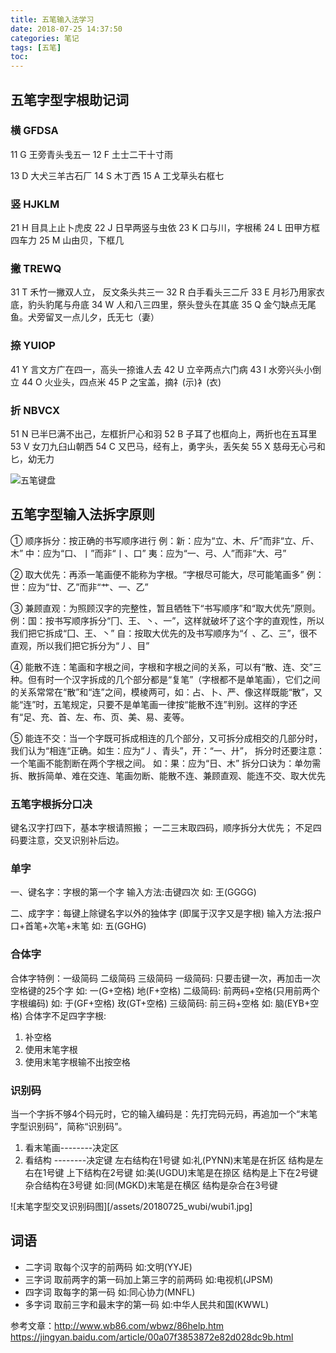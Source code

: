 ```yaml
---
title: 五笔输入法学习
date: 2018-07-25 14:37:50
categories: 笔记
tags: [五笔]
toc: 
---
```


## 五笔字型字根助记词
### 横 GFDSA
11 G 王旁青头戋五一
12 F 土士二干十寸雨
<!--more-->
13 D 大犬三羊古石厂
14 S 木丁西
15 A 工戈草头右框七

### 竖 HJKLM
21 H 目具上止卜虎皮
22 J 日早两竖与虫依
23 K 口与川，字根稀
24 L 田甲方框四车力
25 M 山由贝，下框几

### 撇 TREWQ
31 T 禾竹一撇双人立， 反文条头共三一
32 R 白手看头三二斤
33 E 月衫乃用家衣底，豹头豹尾与舟底
34 W 人和八三四里，祭头登头在其底
35 Q  金勺缺点无尾鱼。犬旁留叉一点儿夕，氏无七（妻）

### 捺 YUIOP
41 Y 言文方广在四一，高头一捺谁人去
42 U 立辛两点六门病
43 I 水旁兴头小倒立
44 O 火业头，四点米
45 P 之宝盖，摘礻(示)衤(衣)

### 折 NBVCX
51 N 已半巳满不出己，左框折尸心和羽
52 B 子耳了也框向上，两折也在五耳里
53 V 女刀九臼山朝西
54 C 又巴马，经有上，勇字头，丢矢矣
55 X 慈母无心弓和匕，幼无力

![五笔键盘](/assets/20180725_wubi/wubi.gif)


## 五笔字型输入法拆字原则

① 顺序拆分：按正确的书写顺序进行 
例：新：应为“立、木、斤”而非“立、斤、木” 
中：应为“口、丨”而非“丨、口” 
夷：应为“一、弓、人”而非“大、弓” 

② 取大优先：再添一笔画便不能称为字根。“字根尽可能大，尽可能笔画多” 
例：世：应为“廿、乙”而非“艹、一、乙” 

③ 兼顾直观：为照顾汉字的完整性，暂且牺牲下“书写顺序”和“取大优先”原则。 
例：国：按书写顺序拆分“冂、王、丶、一”，这样就破坏了这个字的直观性，所以我们把它拆成“囗、王、丶” 
自：按取大优先的及书写顺序为“亻、乙、三”，很不直观，所以我们把它拆分为“丿、目” 

④ 能散不连：笔画和字根之间，字根和字根之间的关系，可以有“散、连、交”三种。但有时一个汉字拆成的几个部分都是“复笔”（字根都不是单笔画），它们之间的关系常常在“散”和“连”之间，模棱两可，如：占、卜、严、像这样既能“散”，又能“连”时，五笔规定，只要不是单笔画一律按“能散不连”判别。这样的字还有“足、充、首、左、布、页、美、易、麦等。 

⑤ 能连不交：当一个字既可拆成相连的几个部分，又可拆分成相交的几部分时，我们认为“相连“正确。如生：应为“丿、青头”，开：“一、廾”， 拆分时还要注意：一个笔画不能割断在两个字根之间。 
如：果：应为“日、木” 
拆分口诀为：单勿需拆、散拆简单、难在交连、笔画勿断、能散不连、兼顾直观、能连不交、取大优先

### 五笔字根拆分口决
键名汉字打四下，基本字根请照搬；
一二三末取四码，顺序拆分大优先；
不足四码要注意，交叉识别补后边。

### 单字
一、键名字：字根的第一个字
输入方法:击键四次    如: 王(GGGG)

二、成字字：每键上除键名字以外的独体字 (即属于汉字又是字根)
输入方法:报户口+首笔+次笔+末笔    如: 五(GGHG)

### 合体字
合体字特例：一级简码 二级简码 三级简码
一级简码: 只要击键一次，再加击一次空格键的25个字
如: 一(G+空格) 地(F+空格)
二级简码: 前两码+空格(只用前两个字根编码)
如: 于(GF+空格) 玫(GT+空格)
三级简码: 前三码+空格
如: 脑(EYB+空格)
合体字不足四字字根:
1. 补空格 
2. 使用末笔字根
3. 使用末笔字根输不出按空格

### 识别码
当一个字拆不够4个码元时，它的输入编码是：先打完码元码，再追加一个“末笔字型识别码”，简称“识别码”。
1. 看末笔画--------决定区
2. 看结构  --------决定键
左右结构在1号键
如:礼(PYNN)末笔是在折区 结构是左右在1号键
上下结构在2号键
如:美(UGDU)末笔是在捺区 结构是上下在2号键
杂合结构在3号键
如:同(MGKD)末笔是在横区 结构是杂合在3号键


![末笔字型交叉识别码图][/assets/20180725_wubi/wubi1.jpg]
## 词语
* 二字词
取每个汉字的前两码
如:文明(YYJE)
* 三字词
取前两字的第一码加上第三字的前两码
如:电视机(JPSM)
* 四字词
取每字的第一码
如:同心协力(MNFL)
* 多字词
取前三字和最末字的第一码
如:中华人民共和国(KWWL)


参考文章：http://www.wb86.com/wbwz/86help.htm
https://jingyan.baidu.com/article/00a07f3853872e82d028dc9b.html
